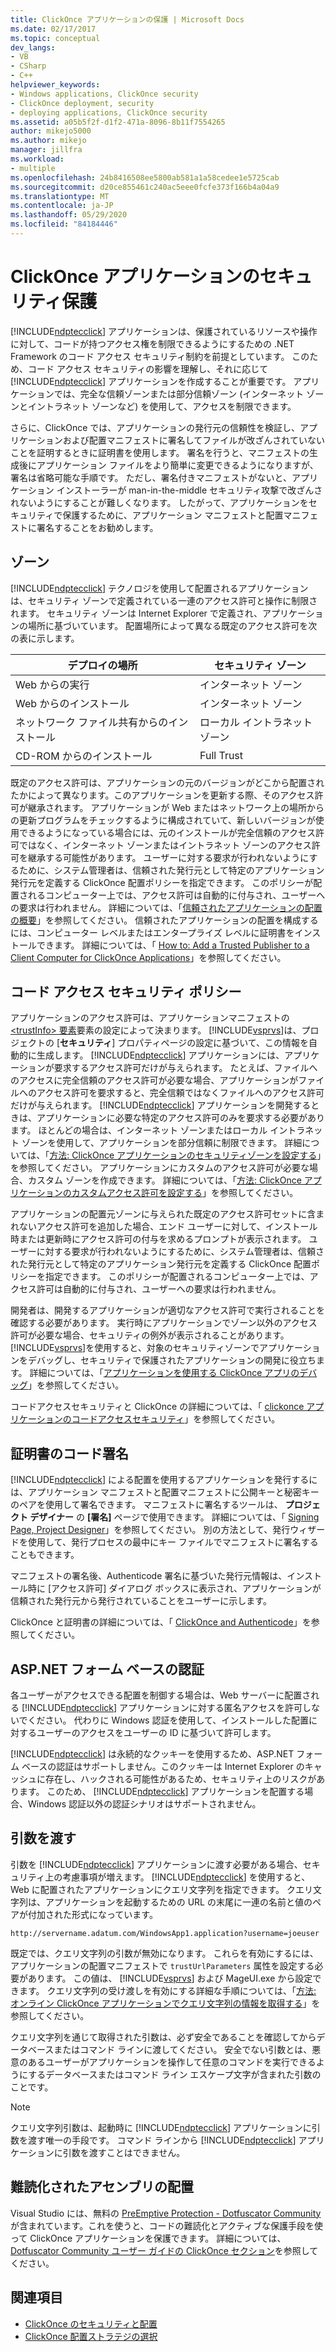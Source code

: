 ```yaml
---
title: ClickOnce アプリケーションの保護 | Microsoft Docs
ms.date: 02/17/2017
ms.topic: conceptual
dev_langs:
- VB
- CSharp
- C++
helpviewer_keywords:
- Windows applications, ClickOnce security
- ClickOnce deployment, security
- deploying applications, ClickOnce security
ms.assetid: a05b5f2f-d1f2-471a-8096-8b11f7554265
author: mikejo5000
ms.author: mikejo
manager: jillfra
ms.workload:
- multiple
ms.openlocfilehash: 24b8416508ee5800ab581a1a58cedee1e5725cab
ms.sourcegitcommit: d20ce855461c240ac5eee0fcfe373f166b4a04a9
ms.translationtype: MT
ms.contentlocale: ja-JP
ms.lasthandoff: 05/29/2020
ms.locfileid: "84184446"
---
```

# <a name="secure-clickonce-applications"></a>ClickOnce アプリケーションのセキュリティ保護
[!INCLUDE[ndptecclick](../deployment/includes/ndptecclick_md.md)] アプリケーションは、保護されているリソースや操作に対して、コードが持つアクセス権を制限できるようにするための .NET Framework のコード アクセス セキュリティ制約を前提としています。 このため、コード アクセス セキュリティの影響を理解し、それに応じて [!INCLUDE[ndptecclick](../deployment/includes/ndptecclick_md.md)] アプリケーションを作成することが重要です。 アプリケーションでは、完全な信頼ゾーンまたは部分信頼ゾーン (インターネット ゾーンとイントラネット ゾーンなど) を使用して、アクセスを制限できます。

 さらに、ClickOnce では、アプリケーションの発行元の信頼性を検証し、アプリケーションおよび配置マニフェストに署名してファイルが改ざんされていないことを証明するときに証明書を使用します。 署名を行うと、マニフェストの生成後にアプリケーション ファイルをより簡単に変更できるようになりますが、署名は省略可能な手順です。 ただし、署名付きマニフェストがないと、アプリケーション インストーラーが man-in-the-middle セキュリティ攻撃で改ざんされないようにすることが難しくなります。 したがって、アプリケーションをセキュリティで保護するために、アプリケーション マニフェストと配置マニフェストに署名することをお勧めします。

## <a name="zones"></a>ゾーン
 [!INCLUDE[ndptecclick](../deployment/includes/ndptecclick_md.md)] テクノロジを使用して配置されるアプリケーションは、セキュリティ ゾーンで定義されている一連のアクセス許可と操作に制限されます。 セキュリティ ゾーンは Internet Explorer で定義され、アプリケーションの場所に基づいています。 配置場所によって異なる既定のアクセス許可を次の表に示します。

|デプロイの場所|セキュリティ ゾーン|
|-------------------------|-------------------|
|Web からの実行|インターネット ゾーン|
|Web からのインストール|インターネット ゾーン|
|ネットワーク ファイル共有からのインストール|ローカル イントラネット ゾーン|
|CD-ROM からのインストール|Full Trust|

 既定のアクセス許可は、アプリケーションの元のバージョンがどこから配置されたかによって異なります。このアプリケーションを更新する際、そのアクセス許可が継承されます。 アプリケーションが Web またはネットワーク上の場所からの更新プログラムをチェックするように構成されていて、新しいバージョンが使用できるようになっている場合には、元のインストールが完全信頼のアクセス許可ではなく、インターネット ゾーンまたはイントラネット ゾーンのアクセス許可を継承する可能性があります。 ユーザーに対する要求が行われないようにするために、システム管理者は、信頼された発行元として特定のアプリケーション発行元を定義する ClickOnce 配置ポリシーを指定できます。 このポリシーが配置されるコンピューター上では、アクセス許可は自動的に付与され、ユーザーへの要求は行われません。 詳細については、「[信頼されたアプリケーションの配置の概要](../deployment/trusted-application-deployment-overview.md)」を参照してください。 信頼されたアプリケーションの配置を構成するには、コンピューター レベルまたはエンタープライズ レベルに証明書をインストールできます。 詳細については、「 [How to: Add a Trusted Publisher to a Client Computer for ClickOnce Applications](../deployment/how-to-add-a-trusted-publisher-to-a-client-computer-for-clickonce-applications.md)」を参照してください。

## <a name="code-access-security-policies"></a>コード アクセス セキュリティ ポリシー
 アプリケーションのアクセス許可は、アプリケーションマニフェストの[ \<trustInfo> 要素](../deployment/trustinfo-element-clickonce-application.md)要素の設定によって決まります。 [!INCLUDE[vsprvs](../code-quality/includes/vsprvs_md.md)]は、プロジェクトの [**セキュリティ**] プロパティページの設定に基づいて、この情報を自動的に生成します。 [!INCLUDE[ndptecclick](../deployment/includes/ndptecclick_md.md)] アプリケーションには、アプリケーションが要求するアクセス許可だけが与えられます。 たとえば、ファイルへのアクセスに完全信頼のアクセス許可が必要な場合、アプリケーションがファイルへのアクセス許可を要求すると、完全信頼ではなくファイルへのアクセス許可だけが与えられます。 [!INCLUDE[ndptecclick](../deployment/includes/ndptecclick_md.md)] アプリケーションを開発するときは、アプリケーションに必要な特定のアクセス許可のみを要求する必要があります。 ほとんどの場合は、インターネット ゾーンまたはローカル イントラネット ゾーンを使用して、アプリケーションを部分信頼に制限できます。 詳細については、「[方法: ClickOnce アプリケーションのセキュリティゾーンを設定する](../deployment/how-to-set-a-security-zone-for-a-clickonce-application.md)」を参照してください。 アプリケーションにカスタムのアクセス許可が必要な場合、カスタム ゾーンを作成できます。 詳細については、「[方法: ClickOnce アプリケーションのカスタムアクセス許可を設定する](../deployment/how-to-set-custom-permissions-for-a-clickonce-application.md)」を参照してください。

 アプリケーションの配置元ゾーンに与えられた既定のアクセス許可セットに含まれないアクセス許可を追加した場合、エンド ユーザーに対して、インストール時または更新時にアクセス許可の付与を求めるプロンプトが表示されます。 ユーザーに対する要求が行われないようにするために、システム管理者は、信頼された発行元として特定のアプリケーション発行元を定義する ClickOnce 配置ポリシーを指定できます。 このポリシーが配置されるコンピューター上では、アクセス許可は自動的に付与され、ユーザーへの要求は行われません。

 開発者は、開発するアプリケーションが適切なアクセス許可で実行されることを確認する必要があります。 実行時にアプリケーションでゾーン以外のアクセス許可が必要な場合、セキュリティの例外が表示されることがあります。 [!INCLUDE[vsprvs](../code-quality/includes/vsprvs_md.md)]を使用すると、対象のセキュリティゾーンでアプリケーションをデバッグし、セキュリティで保護されたアプリケーションの開発に役立ちます。 詳細については、「[アプリケーションを使用する ClickOnce アプリのデバッグ](../deployment/debugging-clickonce-applications-that-use-system-deployment-application.md)」を参照してください。

 コードアクセスセキュリティと ClickOnce の詳細については、「 [clickonce アプリケーションのコードアクセスセキュリティ](../deployment/code-access-security-for-clickonce-applications.md)」を参照してください。

## <a name="code-signing-certificates"></a>証明書のコード署名
 [!INCLUDE[ndptecclick](../deployment/includes/ndptecclick_md.md)] による配置を使用するアプリケーションを発行するには、アプリケーション マニフェストと配置マニフェストに公開キーと秘密キーのペアを使用して署名できます。 マニフェストに署名するツールは、 **プロジェクト デザイナー** の **[署名]** ページで使用できます。 詳細については、「 [Signing Page, Project Designer](../ide/reference/signing-page-project-designer.md)」を参照してください。 別の方法として、発行ウィザードを使用して、発行プロセスの最中にキー ファイルでマニフェストに署名することもできます。

 マニフェストの署名後、Authenticode 署名に基づいた発行元情報は、インストール時に [アクセス許可] ダイアログ ボックスに表示され、アプリケーションが信頼された発行元から発行されていることをユーザーに示します。

 ClickOnce と証明書の詳細については、「 [ClickOnce and Authenticode](../deployment/clickonce-and-authenticode.md)」を参照してください。

## <a name="aspnet-form-based-authentication"></a>ASP.NET フォーム ベースの認証
 各ユーザーがアクセスできる配置を制御する場合は、Web サーバーに配置される [!INCLUDE[ndptecclick](../deployment/includes/ndptecclick_md.md)] アプリケーションに対する匿名アクセスを許可しないでください。 代わりに Windows 認証を使用して、インストールした配置に対するユーザーのアクセスをユーザーの ID に基づいて許可します。

 [!INCLUDE[ndptecclick](../deployment/includes/ndptecclick_md.md)] は永続的なクッキーを使用するため、ASP.NET フォーム ベースの認証はサポートしません。このクッキーは Internet Explorer のキャッシュに存在し、ハックされる可能性があるため、セキュリティ上のリスクがあります。 このため、 [!INCLUDE[ndptecclick](../deployment/includes/ndptecclick_md.md)] アプリケーションを配置する場合、Windows 認証以外の認証シナリオはサポートされません。

## <a name="pass-arguments"></a>引数を渡す
 引数を [!INCLUDE[ndptecclick](../deployment/includes/ndptecclick_md.md)] アプリケーションに渡す必要がある場合、セキュリティ上の考慮事項が増えます。 [!INCLUDE[ndptecclick](../deployment/includes/ndptecclick_md.md)] を使用すると、Web に配置されたアプリケーションにクエリ文字列を指定できます。 クエリ文字列は、アプリケーションを起動するための URL の末尾に一連の名前と値のペアが付加された形式になっています。

 `http://servername.adatum.com/WindowsApp1.application?username=joeuser`

 既定では、クエリ文字列の引数が無効になります。 これらを有効にするには、アプリケーションの配置マニフェストで `trustUrlParameters` 属性を設定する必要があります。 この値は、 [!INCLUDE[vsprvs](../code-quality/includes/vsprvs_md.md)] および MageUI.exe から設定できます。 クエリ文字列の受け渡しを有効にする詳細な手順については、「[方法: オンライン ClickOnce アプリケーションでクエリ文字列の情報を取得する](../deployment/how-to-retrieve-query-string-information-in-an-online-clickonce-application.md)」を参照してください。

 クエリ文字列を通じて取得された引数は、必ず安全であることを確認してからデータベースまたはコマンド ラインに渡してください。 安全でない引数とは、悪意のあるユーザーがアプリケーションを操作して任意のコマンドを実行できるようにするデータベースまたはコマンド ライン エスケープ文字が含まれた引数のことです。

> [!NOTE]
> クエリ文字列引数は、起動時に [!INCLUDE[ndptecclick](../deployment/includes/ndptecclick_md.md)] アプリケーションに引数を渡す唯一の手段です。 コマンド ラインから [!INCLUDE[ndptecclick](../deployment/includes/ndptecclick_md.md)] アプリケーションに引数を渡すことはできません。

## <a name="deploying-obfuscated-assemblies"></a>難読化されたアセンブリの配置
 Visual Studio には、無料の [PreEmptive Protection - Dotfuscator Community](../ide/dotfuscator/index.md) が含まれています。これを使うと、コードの難読化とアクティブな保護手段を使って ClickOnce アプリケーションを保護できます。  詳細については、[Dotfuscator Community ユーザー ガイドの ClickOnce セクション](https://www.preemptive.com/dotfuscator/ce/docs/help/5.27/advanced_clickonce.html)を参照してください。

## <a name="see-also"></a>関連項目
- [ClickOnce のセキュリティと配置](../deployment/clickonce-security-and-deployment.md)
- [ClickOnce 配置ストラテジの選択](../deployment/choosing-a-clickonce-deployment-strategy.md)
